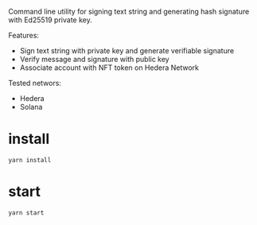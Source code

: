 Command line utility for signing text string and generating hash signature with Ed25519 private key.

Features:
- Sign text string with private key and generate verifiable signature
- Verify message and signature with public key
- Associate account with NFT token on Hedera Network

Tested networs:
- Hedera
- Solana

# install

```yarn install```

# start

```yarn start```

